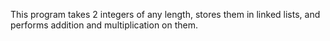This program takes 2 integers of any length, stores them in linked lists, and performs addition and multiplication on them.
